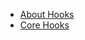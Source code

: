 * [About Hooks](https://github.com/QuickAppsCMS/QuickApps-CMS/wiki/About-Hooks)
* [Core Hooks](https://github.com/QuickAppsCMS/QuickApps-CMS/wiki/Core-Hooks)